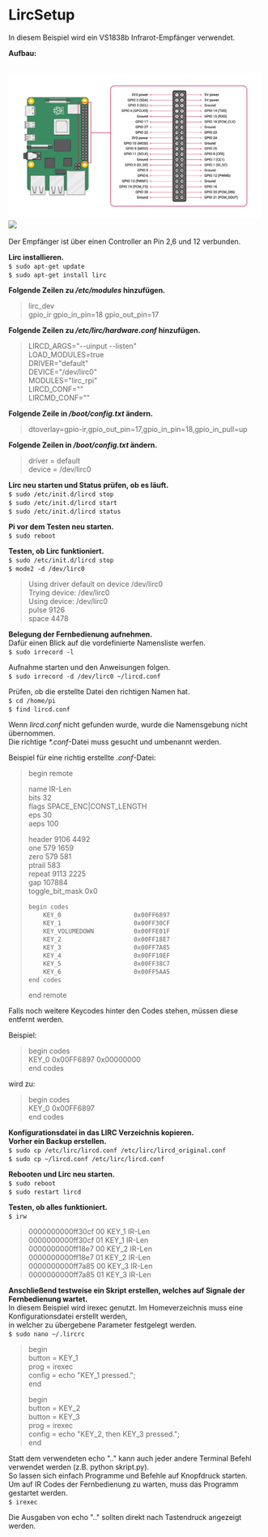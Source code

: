 # LircSetup  
  
  
In diesem Beispiel wird ein VS1838b Infrarot-Empfänger verwendet.  
  
**Aufbau:**  
  
<br>
<img src="images/RaspberryPi_B+_Pins.png" width="500">
<img src="images/RaspberryPi_B+_Setup.jpg" width="300"><br>
  
Der Empfänger ist über einen Controller an Pin 2,6 und 12 verbunden.  
  
**Lirc installieren.**  
`$ sudo apt-get update`  
`$ sudo apt-get install lirc`  
  
**Folgende Zeilen zu */etc/modules* hinzufügen.**  
> lirc_dev  
> gpio_ir gpio_in_pin=18 gpio_out_pin=17  
  
**Folgende Zeilen zu */etc/lirc/hardware.conf* hinzufügen.**  
> LIRCD_ARGS="--uinput --listen"  
> LOAD_MODULES=true  
> DRIVER="default"  
> DEVICE="/dev/lirc0"  
> MODULES="lirc_rpi"  
> LIRCD_CONF=""  
> LIRCMD_CONF=""  
  
**Folgende Zeile in */boot/config.txt* ändern.**  
> dtoverlay=gpio-ir,gpio_out_pin=17,gpio_in_pin=18,gpio_in_pull=up  
  
**Folgende Zeilen in */boot/config.txt* ändern.**  
> driver    = default  
> device    = /dev/lirc0  
  
**Lirc neu starten und Status prüfen, ob es läuft.**  
`$ sudo /etc/init.d/lircd stop`  
`$ sudo /etc/init.d/lircd start`  
`$ sudo /etc/init.d/lircd status`  
  
**Pi vor dem Testen neu starten.**  
`$ sudo reboot`  
  
**Testen, ob Lirc funktioniert.**  
`$ sudo /etc/init.d/lircd stop`  
`$ mode2 -d /dev/lirc0`  
> Using driver default on device /dev/lirc0  
> Trying device: /dev/lirc0  
> Using device: /dev/lirc0  
> pulse 9126  
> space 4478  
  
**Belegung der Fernbedienung aufnehmen.**  
Dafür einen Blick auf die vordefinierte Namensliste werfen.  
`$ sudo irrecord -l`  
  
Aufnahme starten und den Anweisungen folgen.  
`$ sudo irrecord -d /dev/lirc0 ~/lircd.conf`  
  
Prüfen, ob die erstellte Datei den richtigen Namen hat.  
`$ cd /home/pi`  
`$ find lircd.conf`  
  
Wenn *lircd.conf* nicht gefunden wurde, wurde die Namensgebung nicht übernommen.  
Die richtige *\*.conf*-Datei muss gesucht und umbenannt werden.  
  
Beispiel für eine richtig erstellte *.conf*-Datei:  
  
> begin remote  
>   
> name  IR-Len  
> bits           32  
> flags SPACE_ENC|CONST_LENGTH  
> eps            30  
> aeps          100  
>   
> header       9106  4492  
> one           579  1659  
> zero          579   581  
> ptrail        583  
> repeat       9113  2225  
> gap          107884  
> toggle_bit_mask 0x0  
>   
>     begin codes  
>         KEY_0                    0x00FF6897  
>         KEY_1                    0x00FF30CF  
>         KEY_VOLUMEDOWN           0x00FFE01F  
>         KEY_2                    0x00FF18E7  
>         KEY_3                    0x00FF7A85  
>         KEY_4                    0x00FF10EF  
>         KEY_5                    0x00FF38C7  
>         KEY_6                    0x00FF5AA5  
>     end codes  
>     
> end remote  
  
Falls noch weitere Keycodes hinter den Codes stehen, müssen diese entfernt werden.  
  
Beispiel:  
  
>   
> begin codes  
>     KEY_0                    0x00FF6897 0x00000000  
> end codes  
>   
  
wird zu:  
  
>   
> begin codes  
>     KEY_0                    0x00FF6897  
> end codes  
>   
  
**Konfigurationsdatei in das LIRC Verzeichnis kopieren.**  
**Vorher ein Backup erstellen.**  
`$ sudo cp /etc/lirc/lircd.conf /etc/lirc/lircd_original.conf`  
`$ sudo cp ~/lircd.conf /etc/lirc/lircd.conf`  
  
**Rebooten und Lirc neu starten.**  
`$ sudo reboot`  
`$ sudo restart lircd`  
  
**Testen, ob alles funktioniert.**  
`$ irw`  
> 0000000000ff30cf 00 KEY_1 IR-Len  
> 0000000000ff30cf 01 KEY_1 IR-Len  
> 0000000000ff18e7 00 KEY_2 IR-Len  
> 0000000000ff18e7 01 KEY_2 IR-Len  
> 0000000000ff7a85 00 KEY_3 IR-Len  
> 0000000000ff7a85 01 KEY_3 IR-Len  
  
**Anschließend testweise ein Skript erstellen, welches auf Signale der Fernbedienung wartet.**  
In diesem Beispiel wird irexec genutzt. Im Homeverzeichnis muss eine Konfigurationsdatei erstellt werden,  
in welcher zu übergebene Parameter festgelegt werden.  
`$ sudo nano ~/.lircrc`  
  
> begin  
>     button = KEY_1  
>     prog   = irexec  
>     config = echo "KEY_1 pressed.";  
> end  
>   
> begin  
>     button = KEY_2  
>     button = KEY_3  
>     prog   = irexec  
>     config = echo "KEY_2, then KEY_3 pressed.";  
> end  
  
Statt dem verwendeten echo ".." kann auch jeder andere Terminal Befehl verwendet werden (z.B. python skript.py).  
So lassen sich einfach Programme und Befehle auf Knopfdruck starten.  
Um auf IR Codes der Fernbedienung zu warten, muss das Programm gestartet werden.  
`$ irexec`  
  
Die Ausgaben von echo ".." sollten direkt nach Tastendruck angezeigt werden.  
